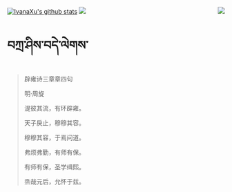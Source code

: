 [![IvanaXu's github stats](https://github-readme-stats.vercel.app/api?username=IvanaXu&show_icons=true&theme=vue-dark)](https://github.com/anuraghazra/github-readme-stats)
<img align="right" src="https://github-readme-stats.vercel.app/api/top-langs/?username=IvanaXu&langs_count=7&theme=graywhite" />
<img src="https://github-readme-stats.vercel.app/api/wakatime?username=IvanaXu&layout=compact&langs_count=6&theme=vue-dark&&custom_title=Programming Times(Jul 29 2021-)" />
# བཀྲ་ཤིས་བདེ་ལེགས་
> 辟雍诗三章章四句
>
> 明·周旋
>
> 湜彼其流，有环辟雍。
> 
> 天子戾止，穆穆其容。
> 
> 穆穆其容，于焉问道。
> 
> 弗烦弗勤，有师有保。
> 
> 有师有保，圣学缉熙。
> 
> 烝哉元后，允怀于兹。